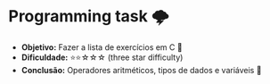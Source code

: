 # Programming task 🌩️

- **Objetivo:** Fazer a lista de exercícios em C 🧠
- **Dificuldade:** ⭐⭐☆☆☆ (three star difficulty)
- **Conclusão:** Operadores aritméticos, tipos de dados e variáveis 🌱
